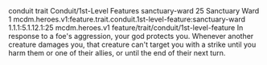 <ability>
  <metadata>
    <class>conduit</class>
    <feature_type>trait</feature_type>
    <file_dpath>Conduit/1st-Level Features</file_dpath>
    <item_id>sanctuary-ward</item_id>
    <item_index>25</item_index>
    <item_name>Sanctuary Ward</item_name>
    <level>1</level>
    <scc>mcdm.heroes.v1:feature.trait.conduit.1st-level-feature:sanctuary-ward</scc>
    <scdc>1.1.1:5.1.12.1:25</scdc>
    <source>mcdm.heroes.v1</source>
    <type>feature/trait/conduit/1st-level-feature</type>
  </metadata>
  <effects>
    <effect type="mundane">In response to a foe&apos;s aggression, your god protects you. Whenever another creature damages you, that creature can&apos;t target you with a strike until you harm them or one of their allies, or until the end of their next turn.</effect>
  </effects>
</ability>
